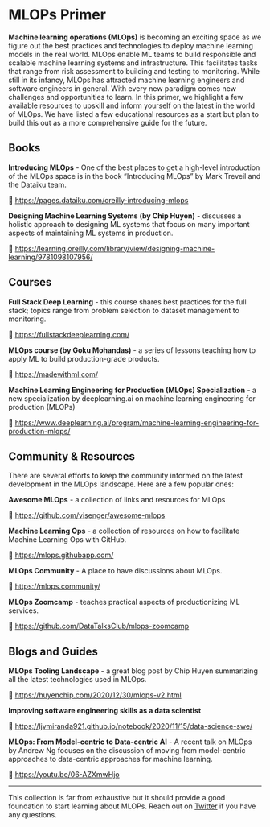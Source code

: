 # MLOPs Primer

**Machine learning operations (MLOps)** is becoming an exciting space as we figure out the best practices and technologies to deploy machine learning models in the real world. MLOps enable ML teams to build responsible and scalable machine learning systems and infrastructure. This facilitates tasks that range from risk assessment to building and testing to monitoring. While still in its infancy, MLOps has attracted machine learning engineers and software engineers in general. With every new paradigm comes new challenges and opportunities to learn. In this primer, we highlight a few available resources to upskill and inform yourself on the latest in the world of MLOps. We have listed a few educational resources as a start but plan to build this out as a more comprehensive guide for the future.

## Books

**Introducing MLOps** - One of the best places to get a high-level introduction of the MLOps space is in the book “Introducing MLOps” by Mark Treveil and the Dataiku team.

🔗 https://pages.dataiku.com/oreilly-introducing-mlops

**Designing Machine Learning Systems (by Chip Huyen)** - discusses a holistic approach to designing ML systems that focus on many important aspects of maintaining ML systems in production.

🔗 https://learning.oreilly.com/library/view/designing-machine-learning/9781098107956/

## Courses

**Full Stack Deep Learning** - this course shares best practices for the full stack; topics range from problem selection to dataset management to monitoring.

🔗 https://fullstackdeeplearning.com/

**MLOps course (by Goku Mohandas)** - a series of lessons teaching how to apply ML to build production-grade products.

🔗 https://madewithml.com/

**Machine Learning Engineering for Production (MLOps) Specialization** - a new specialization by deeplearning.ai on machine learning engineering for production (MLOPs)

🔗 https://www.deeplearning.ai/program/machine-learning-engineering-for-production-mlops/

## Community & Resources
There are several efforts to keep the community informed on the latest development in the MLOps landscape. Here are a few popular ones:


**Awesome MLOps** - a collection of links and resources for MLOps

🔗 https://github.com/visenger/awesome-mlops

**Machine Learning Ops** - a collection of resources on how to facilitate Machine Learning Ops with GitHub.

🔗 https://mlops.githubapp.com/

**MLOps Community** - A place to have discussions about MLOps.

🔗 https://mlops.community/

**MLOps Zoomcamp** - teaches practical aspects of productionizing ML services. 

🔗 https://github.com/DataTalksClub/mlops-zoomcamp

## Blogs and Guides

**MLOps Tooling Landscape** - a great blog post by Chip Huyen summarizing all the latest technologies used in MLOps.

🔗 https://huyenchip.com/2020/12/30/mlops-v2.html

**Improving software engineering skills as a data scientist**

🔗 https://ljvmiranda921.github.io/notebook/2020/11/15/data-science-swe/

**MLOps: From Model-centric to Data-centric AI** - A recent talk on MLOps by Andrew Ng focuses on the discussion of moving from model-centric approaches to data-centric approaches for machine learning.

🔗 https://youtu.be/06-AZXmwHjo

---

This collection is far from exhaustive but it should provide a good foundation to start learning about MLOPs. Reach out on [Twitter](https://twitter.com/omarsar0) if you have any questions.
